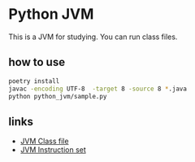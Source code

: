 # Python JVM

This is a JVM for studying.
You can run class files.

## how to use

```bash
poetry install
javac -encoding UTF-8  -target 8 -source 8 *.java
python python_jvm/sample.py
```

## links

- [JVM Class file](https://docs.oracle.com/javase/specs/jvms/se8/html/jvms-4.html)
- [JVM Instruction set](https://docs.oracle.com/javase/specs/jvms/se8/html/jvms-6.html)
